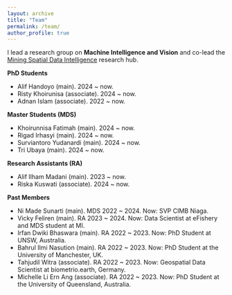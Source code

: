 ```yaml
---
layout: archive
title: "Team"
permalink: /team/
author_profile: true
---
```


I lead a research group on **Machine Intelligence and Vision** and co-lead the [Mining Spatial Data Intelligence](https://www.monash.edu/indonesia/our-research/mining-ai-and-gis) research hub.

**PhD Students**
- Alif Handoyo (main). 2024 ~ now. 
- Risty Khoirunisa (associate). 2024 ~ now. 
- Adnan Islam (associate). 2022 ~ now. 

**Master Students (MDS)**
- Khoirunnisa Fatimah (main). 2024 ~ now.
- Rigad Irhasyi (main). 2024 ~ now.
- Surviantoro Yudanardi (main). 2024 ~ now.
- Tri Ubaya (main). 2024 ~ now.

**Research Assistants (RA)**
- Alif Ilham Madani (main). 2023 ~ now.
- Riska Kuswati (associate). 2024 ~ now.

**Past Members**
- Ni Made Sunarti (main). MDS 2022 ~ 2024. Now: SVP CIMB Niaga.
- Vicky Feliren (main). RA 2023 ~ 2024. Now: Data Scientist at eFishery and MDS student at MI.
- Irfan Dwiki Bhaswara (main). RA 2022 ~ 2023. Now: PhD Student at UNSW, Australia.
- Bahrul Ilmi Nasution (main). RA 2022 ~ 2023. Now: PhD Student at the University of Manchester, UK.
- Tahjudil Witra (associate). RA 2022 ~ 2023. Now: Geospatial Data Scientist at biometrio.earth, Germany.
- Michelle Li Ern Ang (associate). RA 2022 ~ 2023. Now: PhD Student at the University of Queensland, Australia.
